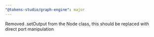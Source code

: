 ```yaml
---
"@tokens-studio/graph-engine": major
---
```


Removed .setOutput from the Node class, this should be replaced with direct port manipulation
